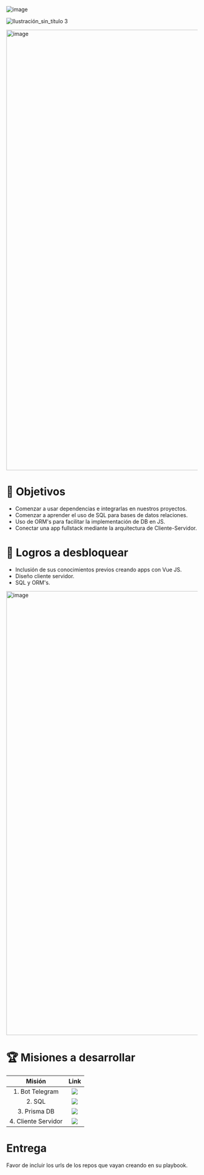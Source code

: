![image](https://user-images.githubusercontent.com/17634377/166196965-f471f607-8343-424d-aec2-d83da7bfd97b.png)

![Ilustración_sin_título 3](https://user-images.githubusercontent.com/17634377/166196984-d7885ee8-337a-4fad-8605-8ec213ce116b.png)

<img width="1156" alt="image" src="https://user-images.githubusercontent.com/17634377/159152594-9975c662-260b-4260-bedb-95862023e00e.png">


# 🚀 Objetivos

- Comenzar a usar dependencias e integrarlas en nuestros proyectos.
- Comenzar a aprender el uso de SQL para bases de datos relaciones.
- Uso de ORM's para facilitar la implementación de DB en JS.
- Conectar una app fullstack mediante la arquitectura de Cliente-Servidor.

# 💖 Logros a desbloquear

- Inclusión de sus conocimientos previos creando apps con Vue JS.
- Diseño cliente servidor.
- SQL y ORM's.

<img width="1165" alt="image" src="https://user-images.githubusercontent.com/17634377/159152590-8f2b2032-be88-45f1-a4f7-008195022b7a.png">

 # 🏆  Misiones a desarrollar
  
| Misión | Link |
|:---:|:---:|
|1. Bot Telegram | <a href="https://github.com/LaunchX-InnovaccionVirtual/MissionNodeJS/blob/main/semanas/semana_5/bot.md" target="_blank"><img src="https://img.shields.io/badge/🔗link-PRACTICA1-blue?style=for-the-badge"></a> |
|2. SQL | <a href="https://github.com/LaunchX-InnovaccionVirtual/MissionNodeJS/blob/main/semanas/semana_5/sql.md" target="_blank"><img src="https://img.shields.io/badge/🔗link-PRACTICA2-blue?style=for-the-badge"></a> |
|3. Prisma DB | <a href="https://github.com/LaunchX-InnovaccionVirtual/MissionNodeJS/blob/main/semanas/semana_5/prismadb.md" target="_blank"><img src="https://img.shields.io/badge/🔗link-PRACTICA3-blue?style=for-the-badge"></a> |
|4. Cliente Servidor | <a href="https://github.com/LaunchX-InnovaccionVirtual/MissionNodeJS/blob/main/semanas/semana_5/client_server.md" target="_blank"><img src="https://img.shields.io/badge/🔗link-PRACTICA4-blue?style=for-the-badge"></a> |

# Entrega

Favor de incluir los urls de los repos que vayan creando en su playbook.

